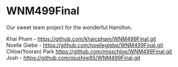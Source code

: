 # WNM499Final

Our sweet team project for the wonderful Hamilton.

Khai Pham - https://github.com/khaicpham/WNM499Final.git  
Noelle Giebe - https://github.com/noellegiebe/WNM499Final.git  
Chloe(Yooran) Park https://github.com/misschloe/WNM499Final.git  
Josh - https://github.com/qiushiw85/WNM499Final.git  
